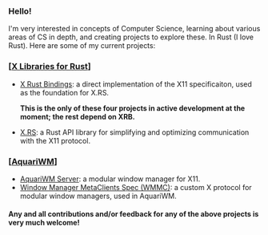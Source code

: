 ### Hello!
I'm very interested in concepts of Computer Science, learning about various areas of CS in depth, and creating projects to explore these. In Rust (I love Rust). Here are some of my current projects:

### [[X Libraries for Rust](https://github.com/XdotRS)]
- [X Rust Bindings](https://github.com/XdotRS/xrb): a direct implementation of the X11 specificaiton, used as the
  foundation for X.RS.

  **This is the only of these four projects in active development at the moment; the rest depend on XRB.**
- [X.RS](https://github.com/XdotRS/xrs): a Rust API library for simplifying and optimizing communication with the
  X11 protocol.

### [[AquariWM](https://github.com/AquariWM)]
- [AquariWM Server](https://github.com/AquariWM/aquariwm): a modular window manager for X11.
- [Window Manager MetaClients Spec (WMMC)](https://github.com/AquariWM/wmmc-spec): a custom X protocol for modular
  window managers, used in AquariWM.

#### Any and all contributions and/or feedback for any of the above projects is very much welcome!
